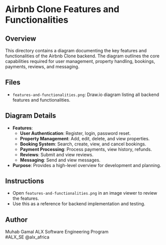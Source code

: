 # Airbnb Clone Features and Functionalities

## Overview
This directory contains a diagram documenting the key features and functionalities of the Airbnb Clone backend. The diagram outlines the core capabilities required for user management, property handling, bookings, payments, reviews, and messaging.

## Files
- `features-and-functionalities.png`: Draw.io diagram listing all backend features and functionalities.

## Diagram Details
- **Features**:
  - **User Authentication**: Register, login, password reset.
  - **Property Management**: Add, edit, delete, and view properties.
  - **Booking System**: Search, create, view, and cancel bookings.
  - **Payment Processing**: Process payments, view history, refunds.
  - **Reviews**: Submit and view reviews.
  - **Messaging**: Send and view messages.
- **Purpose**: Provides a high-level overview for development and planning.

## Instructions
- Open `features-and-functionalities.png` in an image viewer to review the features.
- Use this as a reference for backend implementation and testing.

## Author
Muhab Gamal
ALX Software Engineering Program  
#ALX_SE @alx_africa
